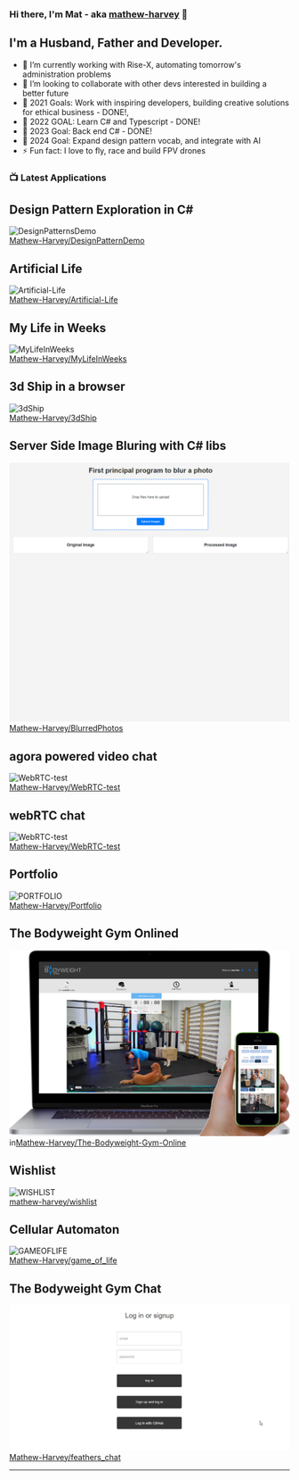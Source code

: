 ### Hi there, I'm Mat - aka [mathew-harvey][website] 👋




## I'm a Husband, Father and Developer.

- 🌱 I’m currently working with Rise-X, automating tomorrow's administration problems
- 👯 I’m looking to collaborate with other devs interested in building a better future
- 🥅 2021 Goals: Work with inspiring developers, building creative solutions for ethical business - DONE!, 
- 🥅 2022 GOAL: Learn C# and Typescript - DONE! 
- 🥅 2023 Goal: Back end C# - DONE!
- 🥅 2024 Goal: Expand design pattern vocab, and integrate with AI
- ⚡ Fun fact: I love to fly, race and build FPV drones



### 📺 Latest Applications

## Design Pattern Exploration in C#
![DesignPatternsDemo](/assets/singletonDP.gif) <br> [Mathew-Harvey/DesignPatternDemo](https://github.com/Mathew-Harvey/DesignPatternsDemo)
## Artificial Life
![Artificial-Life](/assets/complexity.gif) <br> [Mathew-Harvey/Artificial-Life](https://mathew-harvey.github.io/Artificial-Life/)
## My Life in Weeks
![MyLifeInWeeks](/assets/myLifeinWeeks.gif) <br> [Mathew-Harvey/MyLifeInWeeks](https://github.com/Mathew-Harvey/MyLifeInWeeks)
## 3d Ship in a browser
![3dShip](/assets/3dShip.gif) <br> [Mathew-Harvey/3dShip](https://mathew-harvey.github.io/3dShip/)
## Server Side Image Bluring with C# libs
![BlurredPhotos](/assets/blurimage.gif) <br> [Mathew-Harvey/BlurredPhotos](https://mathew-harvey.github.io/BlurredPhotos/)
## agora powered video chat
![WebRTC-test](/assets/webRTC.gif) <br> [Mathew-Harvey/WebRTC-test](https://github.com/Mathew-Harvey/WebRTC-test)
## webRTC chat 
![WebRTC-test](/assets/webRTC.gif) <br> [Mathew-Harvey/WebRTC-test](https://github.com/Mathew-Harvey/WebRTC-test)
## Portfolio
![PORTFOLIO](/assets/Portfolio.gif) <br> [Mathew-Harvey/Portfolio](https://mathew-harvey.github.io/portfolio/)
## The Bodyweight Gym Onlined
![THEBODYWEIGHTGYMONLINE](/assets/tbwgonlinedemo.png) <br> in[Mathew-Harvey/The-Bodyweight-Gym-Online](https://github.com/Mathew-Harvey/The-Bodyweight-Gym-Online)
## Wishlist
![WISHLIST](/assets/wishlistdemo.gif) <br> [mathew-harvey/wishlist](https://github.com/Mathew-Harvey/wish-list)
## Cellular Automaton
![GAMEOFLIFE](/assets/gol.gif) <br> [Mathew-Harvey/game_of_life](https://github.com/Mathew-Harvey/game_of_life)
## The Bodyweight Gym Chat
![THEBODYWEIGHTGYMCHAT](/assets/chat.gif) <br> [Mathew-Harvey/feathers_chat](https://github.com/Mathew-Harvey/feathers_chat)



---


[website]: https://www.thebodyweightgym.net/the-bodyweight-gym-online
[youtube]: https://www.youtube.com/channel/UCsmQBMATmOL14n-v53jug8Q
[instagram]: https://www.instagram.com/the_bodyweight_gym/
[linkedin]: https://www.linkedin.com/in/mathew-harvey/
